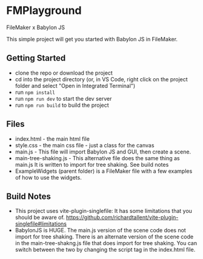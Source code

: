 # FMPlayground

FileMaker x Babylon JS

This simple project will get you started with Babylon JS in FileMaker.

## Getting Started

- clone the repo or download the project
- cd into the project directory (or, in VS Code, right click on the project folder and select "Open in Integrated Terminal")
- run `npm install`
- run `npm run dev` to start the dev server
- run `npm run build` to build the project

## Files

- index.html - the main html file
- style.css - the main css file - just a class for the canvas
- main.js - This file will import Babylon JS and GUI, then create a scene.
- main-tree-shaking.js - This alternative file does the same thing as main.js It is written to import for tree shaking. See build notes
- ExampleWidgets (parent folder) is a FileMaker file with a few examples of how to use the widgets.

## Build Notes

- This project uses vite-plugin-singlefile: It has some limitations that you should be aware of. https://github.com/richardtallent/vite-plugin-singlefile#limitations
- BabylonJS is HUGE. The main.js version of the scene code does not import for tree shaking. There is an alternate version of the scene code in the main-tree-shakng.js file that does import for tree shaking. You can switch between the two by changing the script tag in the index.html file.
